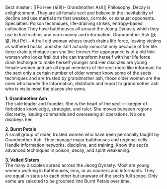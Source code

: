 Sect master : [[Po Hee (포희)- Grandmother Ash]] 
Philosophy: Decay is enlightenment. They are all female sect and believe in the inevitability of decline and use martial arts that weaken, corrode, or exhaust opponents. 
Specialties: Poison techniques, life-draining strikes, entropy-based cultivation.They have bathhouses all around the Jeong Dynasty which they use to lure victims and earn money and information,
Grandmother Ash (灰婆, Huī Pó) – A frail old woman whose touch drains life force, leaving victims as withered husks, and she isn't actually immortal only because of her life force drain technique can she live forever.Her appearance is of a old thin woman who looks frail but she can transform herself with her life force drain technique to make herself younger and.Her disciples are young female women and are all equal members of the sect more like informant for the sect only a certain number of older women know some of the sects techniques and are trusted by grandmother ash, those older women are the ones who handle the information, distribute and report to grandmother ash who is visits most the places she owns.


**1. Grandmother Ash**  
The sole leader and founder. She is the heart of the sect — keeper of forbidden knowledge, strategist, and ruler. She moves between regions discreetly, issuing commands and overseeing all operations. No one disobeys her.

**2. Burnt Petals**  
A small group of older, trusted women who have been personally taught by Grandmother Ash.
They manage major bathhouses and regional cells.
Handle information networks, discipline, and training.
Know the sect’s advanced techniques in poison, decay, and spirit weakening.

**3. Veiled Sisters**  
The many disciples spread across the Jeong Dynasty.
Most are young women working in bathhouses, inns, or as couriers and informants.
They are equal in status to each other but unaware of the sect’s full scope.
Only some are selected to be groomed into Burnt Petals over time.